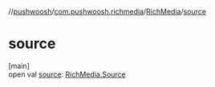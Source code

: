 //[pushwoosh](../../../index.md)/[com.pushwoosh.richmedia](../index.md)/[RichMedia](index.md)/[source](source.md)

# source

[main]\
open val [source](source.md): [RichMedia.Source](-source/index.md)
